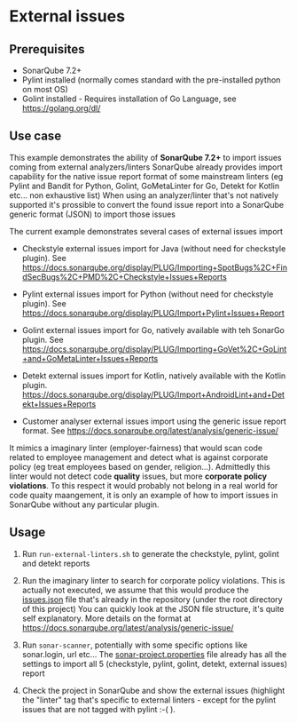 # External issues

## Prerequisites
- SonarQube 7.2+
- Pylint installed (normally comes standard with the pre-installed python on most OS)
- Golint installed - Requires installation of Go Language, see https://golang.org/dl/

## Use case
This example demonstrates the ability of **SonarQube 7.2+** to import issues coming from external analyzers/linters
SonarQube already provides  import capability for the native issue report format of some mainstream linters (eg Pylint and Bandit for Python, Golint, GoMetaLinter for Go, Detekt for Kotlin etc... non exhaustive list)
When using an analyzer/linter that's not natively supported it's prossible to convert the found issue report into a SonarQube generic format (JSON) to import those issues

The current example demonstrates several cases of external issues import
- Checkstyle external issues import for Java (without need for checkstyle plugin). See https://docs.sonarqube.org/display/PLUG/Importing+SpotBugs%2C+FindSecBugs%2C+PMD%2C+Checkstyle+Issues+Reports
- Pylint external issues import for Python (without need for checkstyle plugin). See https://docs.sonarqube.org/display/PLUG/Import+Pylint+Issues+Report
- Golint external issues import for Go, natively available with teh SonarGo plugin. See https://docs.sonarqube.org/display/PLUG/Importing+GoVet%2C+GoLint+and+GoMetaLinter+Issues+Reports
- Detekt external issues import for Kotlin, natively available with the Kotlin plugin. https://docs.sonarqube.org/display/PLUG/Import+AndroidLint+and+Detekt+Issues+Reports

- Customer analyser external issues import using the generic issue report format. See https://docs.sonarqube.org/latest/analysis/generic-issue/

It mimics a imaginary linter (employer-fairness) that would scan code related to employee management and detect what is against corporate policy (eg treat employees based on gender, religion...). Admittedly this linter would not detect code **quality** issues, but more **corporate policy violations**. To this respect it would probably not belong in a real world for code quaity maangement, it is only an example of how to import issues in SonarQube without any particular plugin.

## Usage

1. Run `run-external-linters.sh` to generate the checkstyle, pylint, golint and detekt reports

2. Run the imaginary linter to search for corporate policy violations.
This is actually not executed, we assume that this would produce the [issues.json](issues.json) file that's already in the repository (under the root directory of this project)
You can quickly look at the JSON file structure, it's quite self explanatory. More details on the format at https://docs.sonarqube.org/latest/analysis/generic-issue/

3. Run `sonar-scanner`, potentially with some specific options like sonar.login, url etc...
The [sonar-project.properties](sonar-project.properties) file already has all the settings to import all 5 (checkstyle, pylint, golint, detekt, external issues) report

4.  Check the project in SonarQube and show the external issues (highlight the "linter" tag that's specific to external linters - except for the pylint issues that are not tagged with pylint :-( ).

